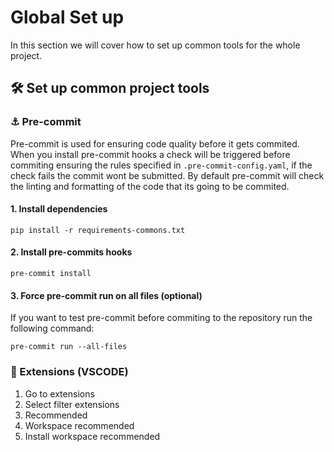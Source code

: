 # Global Set up

In this section we will cover how to set up common tools for the whole project.


## 🛠 Set up common project tools


### ⚓ Pre-commit

Pre-commit is used for ensuring code quality before it gets commited. When you install pre-commit hooks a check will be triggered before commiting ensuring the rules specified in `.pre-commit-config.yaml`, if the check fails the commit wont be submitted. By default pre-commit will check the linting and formatting of the code that its going to be commited.

#### 1. Install dependencies

```
pip install -r requirements-commons.txt
```

#### 2. Install pre-commits hooks

```
pre-commit install
```

#### 3. Force pre-commit run on all files (optional)

If you want to test pre-commit before commiting to the repository run the following command:

```
pre-commit run --all-files
```

### 🧩 Extensions (VSCODE)

1. Go to extensions
2. Select filter extensions
3. Recommended
4. Workspace recommended
5. Install workspace recommended
